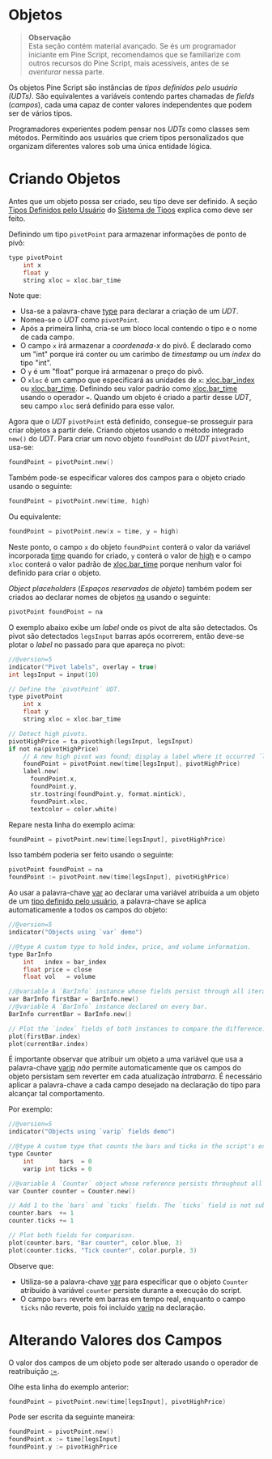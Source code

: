 
# Objetos

> __Observação__\
> Esta seção contém material avançado. Se és um programador iniciante em Pine Script, recomendamos que se familiarize com outros recursos do Pine Script, mais acessíveis, antes de se _aventurar_ nessa parte.

Os objetos Pine Script são instâncias de _tipos definidos pelo usuário (UDTs)_. São equivalentes a variáveis contendo partes chamadas de _fields_ (_campos_), cada uma capaz de conter valores independentes que podem ser de vários tipos.

Programadores experientes podem pensar nos _UDTs_ como classes sem métodos. Permitindo aos usuários que criem tipos personalizados que organizam diferentes valores sob uma única entidade lógica.


# Criando Objetos

Antes que um objeto possa ser criado, seu tipo deve ser definido. A seção [Tipos Definidos pelo Usuário](./04_09_tipagem_do_sistema.md#tipos-definidos-pelo-usuário) do [Sistema de Tipos](./04_09_tipagem_do_sistema.md) explica como deve ser feito.

Definindo um tipo `pivotPoint` para armazenar informações de ponto de pivô:

```c
type pivotPoint
    int x
    float y
    string xloc = xloc.bar_time
```

Note que:

- Usa-se a palavra-chave [type](https://br.tradingview.com/pine-script-reference/v5/#kw_type) para declarar a criação de um _UDT_.
- Nomea-se o _UDT_ como `pivotPoint`.
- Após a primeira linha, cria-se um bloco local contendo o tipo e o nome de cada campo.
- O campo `x` irá armazenar a _coordenada-x_ do pivô. É declarado como um "int" porque irá conter ou um carimbo de _timestamp_ ou um _index_ do tipo "int".
- O `y` é um "float" porque irá armazenar o preço do pivô.
- O `xloc` é um campo que especificará as unidades de `x`: [xloc.bar_index](https://br.tradingview.com/pine-script-reference/v5/#const_xloc{dot}bar_index) ou [xloc.bar_time](https://br.tradingview.com/pine-script-reference/v5/#const_xloc{dot}bar_time). Definindo seu valor padrão como [xloc.bar_time](https://br.tradingview.com/pine-script-reference/v5/#const_xloc{dot}bar_time) usando o operador `=`. Quando um objeto é criado a partir desse _UDT_, seu campo `xloc` será definido para esse valor.

Agora que o _UDT_ `pivotPoint` está definido, consegue-se prosseguir para criar objetos a partir dele. Criando objetos usando o método integrado `new()` do _UDT_. Para criar um novo objeto `foundPoint` do _UDT_ `pivotPoint`, usa-se:

```c
foundPoint = pivotPoint.new()
```

Também pode-se especificar valores dos campos para o objeto criado usando o seguinte:

```c
foundPoint = pivotPoint.new(time, high)
```

Ou equivalente:

```c
foundPoint = pivotPoint.new(x = time, y = high)
```

Neste ponto, o campo `x` do objeto `foundPoint` conterá o valor da variável incorporada [time](https://br.tradingview.com/pine-script-reference/v5/#var_time) quando for criado, `y` conterá o valor de [high](https://br.tradingview.com/pine-script-reference/v5/#var_high) e o campo `xloc` conterá o valor padrão de [xloc.bar_time](https://br.tradingview.com/pine-script-reference/v5/#const_xloc{dot}bar_time) porque nenhum valor foi definido para criar o objeto.

_Object placeholders_ (_Espaços reservados de objeto_) também podem ser criados ao declarar nomes de objetos [na](https://br.tradingview.com/pine-script-reference/v5/#var_na) usando o seguinte:

```c
pivotPoint foundPoint = na
```

O exemplo abaixo exibe um _label_ onde os pivot de alta são detectados. Os pivot são detectados `legsInput` barras após ocorrerem, então deve-se plotar o _label_ no passado para que apareça no pivot:

```c
//@version=5
indicator("Pivot labels", overlay = true)
int legsInput = input(10)

// Define the `pivotPoint` UDT.
type pivotPoint
    int x
    float y
    string xloc = xloc.bar_time

// Detect high pivots.
pivotHighPrice = ta.pivothigh(legsInput, legsInput)
if not na(pivotHighPrice)
    // A new high pivot was found; display a label where it occurred `legsInput` bars back.
    foundPoint = pivotPoint.new(time[legsInput], pivotHighPrice)
    label.new(
      foundPoint.x,
      foundPoint.y,
      str.tostring(foundPoint.y, format.mintick),
      foundPoint.xloc,
      textcolor = color.white)
```

Repare nesta linha do exemplo acima:

```c
foundPoint = pivotPoint.new(time[legsInput], pivotHighPrice)
```

Isso também poderia ser feito usando o seguinte:

```c
pivotPoint foundPoint = na
foundPoint := pivotPoint.new(time[legsInput], pivotHighPrice)
```

Ao usar a palavra-chave [var](https://br.tradingview.com/pine-script-reference/v5/#kw_var) ao declarar uma variável atribuída a um objeto de um [tipo definido pelo usuário](./04_09_tipagem_do_sistema.md#tipos-definidos-pelo-usuário), a palavra-chave se aplica automaticamente a todos os campos do objeto:

```c
//@version=5
indicator("Objects using `var` demo")

//@type A custom type to hold index, price, and volume information.
type BarInfo
    int   index = bar_index
    float price = close
    float vol   = volume

//@variable A `BarInfo` instance whose fields persist through all iterations, starting from the first bar.
var BarInfo firstBar = BarInfo.new()
//@variable A `BarInfo` instance declared on every bar.
BarInfo currentBar = BarInfo.new()

// Plot the `index` fields of both instances to compare the difference.
plot(firstBar.index)
plot(currentBar.index)
```

É importante observar que atribuir um objeto a uma variável que usa a palavra-chave [varip](https://br.tradingview.com/pine-script-reference/v5/#kw_varip) _não_ permite automaticamente que os campos do objeto persistam sem reverter em cada atualização _intrabarra_. É necessário aplicar a palavra-chave a cada campo desejado na declaração do tipo para alcançar tal comportamento.

Por exemplo:

```c
//@version=5
indicator("Objects using `varip` fields demo")

//@type A custom type that counts the bars and ticks in the script's execution.
type Counter
    int       bars  = 0
    varip int ticks = 0

//@variable A `Counter` object whose reference persists throughout all bars.
var Counter counter = Counter.new()

// Add 1 to the `bars` and `ticks` fields. The `ticks` field is not subject to rollback on unconfirmed bars.
counter.bars  += 1
counter.ticks += 1

// Plot both fields for comparison.
plot(counter.bars, "Bar counter", color.blue, 3)
plot(counter.ticks, "Tick counter", color.purple, 3)
```

Observe que:

- Utiliza-se a palavra-chave [var](https://br.tradingview.com/pine-script-reference/v5/#kw_var) para especificar que o objeto `Counter` atribuído à variável `counter` persiste durante a execução do script.
- O campo `bars` reverte em barras em tempo real, enquanto o campo `ticks` não reverte, pois foi incluído [varip](https://br.tradingview.com/pine-script-reference/v5/#kw_varip) na declaração.


# Alterando Valores dos Campos

O valor dos campos de um objeto pode ser alterado usando o operador de reatribuição [:=](./000_operators.md#operador-de-reatribuição).

Olhe esta linha do exemplo anterior:

```c
foundPoint = pivotPoint.new(time[legsInput], pivotHighPrice)
```

Pode ser escrita da seguinte maneira:

```c
foundPoint = pivotPoint.new()
foundPoint.x := time[legsInput]
foundPoint.y := pivotHighPrice
```